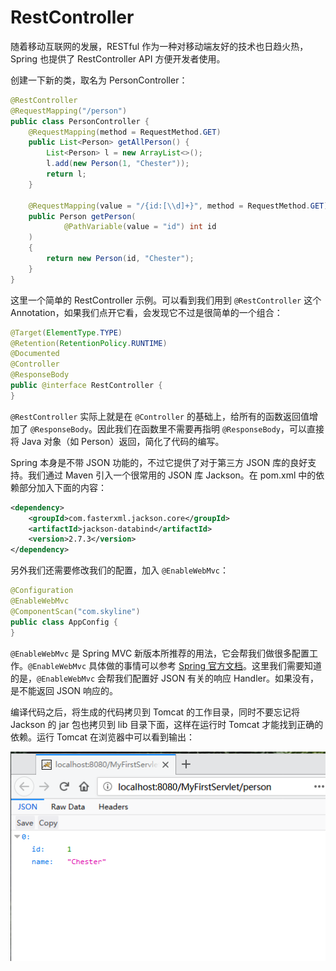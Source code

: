 RestController
==============

随着移动互联网的发展，RESTful 作为一种对移动端友好的技术也日趋火热，Spring 也提供了 RestController API 方便开发者使用。

创建一下新的类，取名为 PersonController：

```java
@RestController
@RequestMapping("/person")
public class PersonController {
    @RequestMapping(method = RequestMethod.GET)
    public List<Person> getAllPerson() {
        List<Person> l = new ArrayList<>();
        l.add(new Person(1, "Chester"));
        return l;
    }

    @RequestMapping(value = "/{id:[\\d]+}", method = RequestMethod.GET)
    public Person getPerson(
            @PathVariable(value = "id") int id
    )
    {
        return new Person(id, "Chester");
    }
}
```

这里一个简单的 RestController 示例。可以看到我们用到 `@RestController` 这个 Annotation，如果我们点开它看，会发现它不过是很简单的一个组合：

```java
@Target(ElementType.TYPE)
@Retention(RetentionPolicy.RUNTIME)
@Documented
@Controller
@ResponseBody
public @interface RestController {
}
```

`@RestController` 实际上就是在 `@Controller` 的基础上，给所有的函数返回值增加了 `@ResponseBody`。因此我们在函数里不需要再指明 `@ResponseBody`，可以直接将 Java 对象（如 Person）返回，简化了代码的编写。

Spring 本身是不带 JSON 功能的，不过它提供了对于第三方 JSON 库的良好支持。我们通过 Maven 引入一个很常用的 JSON 库 Jackson。在 pom.xml 中的依赖部分加入下面的内容：

```xml
<dependency>
    <groupId>com.fasterxml.jackson.core</groupId>
    <artifactId>jackson-databind</artifactId>
    <version>2.7.3</version>
</dependency>
```

另外我们还需要修改我们的配置，加入 `@EnableWebMvc`：

```java
@Configuration
@EnableWebMvc
@ComponentScan("com.skyline")
public class AppConfig {
}
```

`@EnableWebMvc` 是 Spring MVC 新版本所推荐的用法，它会帮我们做很多配置工作。`@EnableWebMvc` 具体做的事情可以参考 [Spring 官方文档](https://docs.spring.io/spring/docs/4.2.1.RELEASE/javadoc-api/org/springframework/web/servlet/config/annotation/WebMvcConfigurationSupport.html)。这里我们需要知道的是，`@EnableWebMvc` 会帮我们配置好 JSON 有关的响应 Handler。如果没有，是不能返回 JSON 响应的。

编译代码之后，将生成的代码拷贝到 Tomcat 的工作目录，同时不要忘记将 Jackson 的 jar 包也拷贝到 lib 目录下面，这样在运行时 Tomcat 才能找到正确的依赖。运行 Tomcat 在浏览器中可以看到输出：

![rest-result](./img/17-rest-result.png)